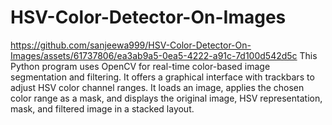 # HSV-Color-Detector-On-Images
https://github.com/sanjeewa999/HSV-Color-Detector-On-Images/assets/61737806/ea3ab9a5-0ea5-4222-a91c-7d100d542d5c
This Python program uses OpenCV for real-time color-based image segmentation and filtering. It offers a graphical interface with trackbars to adjust HSV color channel ranges. It loads an image, applies the chosen color range as a mask, and displays the original image, HSV representation, mask, and filtered image in a stacked layout.
